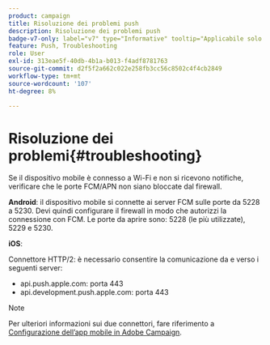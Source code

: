 ```yaml
---
product: campaign
title: Risoluzione dei problemi push
description: Risoluzione dei problemi push
badge-v7-only: label="v7" type="Informative" tooltip="Applicabile solo a Campaign Classic v7"
feature: Push, Troubleshooting
role: User
exl-id: 313eae5f-40db-4b1a-b013-f4adf8781763
source-git-commit: d2f5f2a662c022e258fb3cc56c8502c4f4cb2849
workflow-type: tm+mt
source-wordcount: '107'
ht-degree: 8%

---
```


# Risoluzione dei problemi{#troubleshooting}

Se il dispositivo mobile è connesso a Wi-Fi e non si ricevono notifiche, verificare che le porte FCM/APN non siano bloccate dal firewall.

**Android**: il dispositivo mobile si connette ai server FCM sulle porte da 5228 a 5230. Devi quindi configurare il firewall in modo che autorizzi la connessione con FCM. Le porte da aprire sono: 5228 (le più utilizzate), 5229 e 5230.

**iOS**:

Connettore HTTP/2: è necessario consentire la comunicazione da e verso i seguenti server:

* api.push.apple.com: porta 443
* api.development.push.apple.com: porta 443

>[!NOTE]
>
>Per ulteriori informazioni sui due connettori, fare riferimento a [Configurazione dell’app mobile in Adobe Campaign](configuring-the-mobile-application.md).
